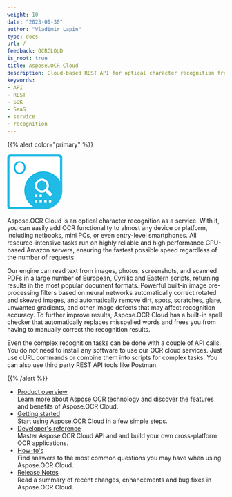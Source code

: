 ```yaml
---
weight: 10
date: "2023-01-30"
author: "Vladimir Lapin"
type: docs
url: /
feedback: OCRCLOUD
is_root: true
title: Aspose.OCR Cloud
description: Cloud-based REST API for optical character recognition from any device, platform and programming language.
keywords:
- API
- REST
- SDK
- SaaS
- service
- recognition
---
```


{{% alert color="primary" %}}

![Aspose.OCR Cloud](aspose-ocr-cloud.png)

Aspose.OCR Cloud is an optical character recognition as a service. With it, you can easily add OCR functionality to almost any device or platform, including netbooks, mini PCs, or even entry-level smartphones. All resource-intensive tasks run on highly reliable and high performance GPU-based Amazon servers, ensuring the fastest possible speed regardless of the number of requests.

Our engine can read text from images, photos, screenshots, and scanned PDFs in a large number of European, Cyrillic and Eastern scripts, returning results in the most popular document formats. Powerful built-in image pre-processing filters based on neural networks automatically correct rotated and skewed images, and automatically remove dirt, spots, scratches, glare, unwanted gradients, and other image defects that may affect recognition accuracy. To further improve results, Aspose.OCR Cloud has a built-in spell checker that automatically replaces misspelled words and frees you from having to manually correct the recognition results.

Even the complex recognition tasks can be done with a couple of API calls. You do not need to install any software to use our OCR cloud services. Just use cURL commands or combine them into scripts for complex tasks. You can also use third party REST API tools like Postman.

{{% /alert %}}

- [Product overview](/ocr/product-overview/)  
  Learn more about Aspose OCR technology and discover the features and benefits of Aspose.OCR Cloud.
- [Getting started](/ocr/getting-started/)  
  Start using Aspose.OCR Cloud in a few simple steps.
- [Developer's reference](/ocr/developer-reference/)  
  Master Aspose.OCR Cloud API and and build your own cross-platform OCR applications.
- [How-to's](/ocr/how-to/)  
  Find answers to the most common questions you may have when using Aspose.OCR Cloud.
- [Release Notes](/ocr/release-notes/)  
  Read a summary of recent changes, enhancements and bug fixes in Aspose.OCR Cloud.
